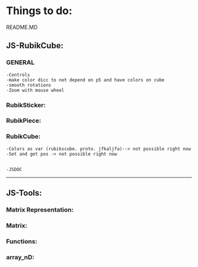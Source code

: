 # Things to do:

README.MD


## JS-RubikCube:

### GENERAL
    -Controls
    -make color dicc to not depend on p5 and have colors on cube
    -smooth rotations
    -Zoom with mouse wheel

### RubikSticker:
    
### RubikPiece:

### RubikCube:

    -Colors as var (rubikscube. proto. jfkaljfa)--> not possible right now
    -Set and get pos -> not possible right now


    -JSDOC



-------------------------------------------------------------------------------------
## JS-Tools:

### Matrix Representation:

### Matrix:

### Functions:

### array_nD:
